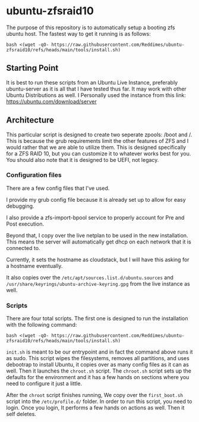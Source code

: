 # ubuntu-zfsraid10
The purpose of this repository is to automatically setup a booting zfs ubuntu host.  The fastest way to get it running is as follows:
```
bash <(wget -qO- https://raw.githubusercontent.com/Reddimes/ubuntu-zfsraid10/refs/heads/main/tools/install.sh)
```

## Starting Point
It is best to run these scripts from an Ubuntu Live Instance, preferably ubuntu-server as it is all that I have tested thus far.  It may work with other Ubuntu Distributions as well.
I Personally used the instance from this link: https://ubuntu.com/download/server

## Architecture
This particular script is designed to create two seperate zpools: /boot and /.  This is because the grub requirements limit the other features of ZFS and I would rather that we are able to utilize them.  This is designed specifically for a ZFS RAID 10, but you can customize it to whatever works best for you.  You should also note that it is designed to be UEFI, not legacy.

### Configuration files
There are a few config files that I've used.

I provide my grub config file because it is already set up to allow for easy debugging.

I also provide a zfs-import-bpool service to properly account for Pre and Post execution.

Beyond that, I copy over the live netplan to be used in the new installation.  This means the server will automatically get dhcp on each network that it is connected to.

Currently, it sets the hostname as cloudstack, but I will have this asking for a hostname eventually.

It also copies over the `/etc/apt/sources.list.d/ubuntu.sources` and `/usr/share/keyrings/ubuntu-archive-keyring.gpg` from the live instance as well.

### Scripts
There are four total scripts.
The first one is designed to run the installation with the following command:

```
bash <(wget -qO- https://raw.githubusercontent.com/Reddimes/ubuntu-zfsraid10/refs/heads/main/tools/install.sh)
```

`init.sh` is meant to be our entrypoint and in fact the command above runs it as sudo.  This script wipes the filesystems, removes all partitions, and uses debootrap to install Ubuntu, it copies over as many config files as it can as well.  Then it launches the `chroot.sh` script.  The `chroot.sh` script sets up the defaults for the environment and it has a few hands on sections where you need to configure it just a little.

After the `chroot` script finishes running, We copy over the `first_boot.sh` script into the `/etc/profile.d/` folder.  In order to run this script, you need to login.  Once you login, It performs a few hands on actions as well.  Then it self deletes.

